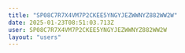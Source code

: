 ```yaml
---
title: "SP08C7R7X4VM7P2CKEE5YNGYJEZWWNYZ882WW2W"
date: 2025-01-23T08:51:03.713Z
user: SP08C7R7X4VM7P2CKEE5YNGYJEZWWNYZ882WW2W
layout: "users"
---
```

    
